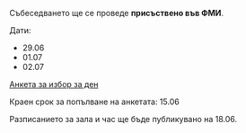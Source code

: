 Събеседването ще се проведе **присъствено във ФМИ**.

Дати:

 - 29.06
 - 01.07
 - 02.07
 
[Анкета за избор за ден](https://forms.gle/2ciPStWkxz319C8k9)

Краен срок за попълване на анкетата: 15.06

Разписанието за зала и час ще бъде публикувано на 18.06.
